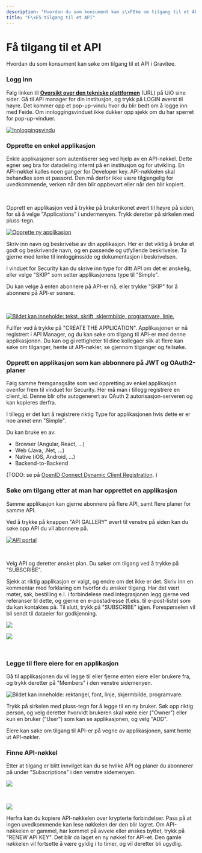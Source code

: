 ```yaml
---
description: "Hvordan du som konsument kan s\xF8ke om tilgang til et API i Gravitee."
title: "F\xE5 tilgang til et API"
---
```


# Få tilgang til et API

Hvordan du som konsument kan søke om tilgang til et API i Gravitee.


### Logg inn

Følg linken til [**Oversikt over den tekniske plattformen**](https://www.usit.uio.no/prosjekter/datadeling/arbeidsomrader/integrasjonsarkitektur/dokumentasjon/teknisk-plattform/oversikt.html) (URL) på UiO sine sider. Gå til API manager for din institusjon, og trykk på LOGIN øverst til høyre. Det kommer opp et pop-up-vindu hvor du blir bedt om å logge inn med Feide. Om innloggingsvinduet ikke dukker opp sjekk om du har sperret for pop-up-vinduer.


[![Innloggingsvindu](/datadeling/img/image-20200915143652-1.png)](/datadeling/img/image-20200915143652-1.png)


### Opprette en enkel applikasjon


Enkle applikasjoner som autentiserer seg ved hjelp av en API-nøkkel. Dette egner seg bra for datadeling internt på en institusjon og for utvikling. En API-nøkkel kalles noen ganger for Developer key. API-nøkkelen skal behandles som et passord. Den må derfor ikke være tilgjengelig for uvedkommende, verken når den blir oppbevart eller når den blir kopiert.


 


Opprett en applikasjon ved å trykke på brukerikonet øvert til høyre på siden, for så å velge "Applications" i undermenyen. Trykk deretter på sirkelen med pluss-tegn. 


[![Opprette ny applikasjon](/datadeling/img/image-20200915210106-1.png)](/datadeling/img/image-20200915210106-1.png)


Skriv inn navn og beskrivelse av din applikasjon. Her er det viktig å bruke et godt og beskrivende navn, og en passende og utfyllende beskrivelse. Ta gjerne med lenke til innlogginsside og dokumentasjon i beskrivelsen.


I vinduet for Security kan du skrive inn type for ditt API om det er ønskelig, eller velge "SKIP" som setter applikasjonens type til "Simple". 

Du kan velge å enten abonnere på API-er nå, eller trykke "SKIP" for å abonnere på API-er senere.


 


[![Bildet kan inneholde: tekst, skrift, skjermbilde, programvare, linje.](/datadeling/img/image-20200915145345-4.png)](/datadeling/img/image-20200915145345-4.png)


  

Fullfør ved å trykke på "CREATE THE APPLICATION". Applikasjonen er nå registrert i API Manager, og du kan søke om tilgang til API-er med denne applikasjonen. Du kan og gi rettigheter til dine kollegaer slik at flere kan søke om tilganger, hente ut API-nøkler, se gjennom tilganger og feilsøke.



### Opprett en applikasjon som kan abbonnere på JWT og OAuth2-planer

Følg samme fremgansgsåte som ved oppretting av enkel applikasjon ovenfor frem til vinduet for Security.  Her må man i tillegg registrere en client\_id. Denne blir ofte autogenerert av OAuth 2 autorisasjon-serveren og kan kopieres derfra. 


I tillegg er det lurt å registrere riktig Type for applikasjonen hvis dette er er noe annet enn "Simple".

Du kan bruke en av:


* Browser (Angular, React, ...)
* Web (Java, .Net, ...)
* Native (iOS, Android, ...)
* Backend-to-Backend


(TODO: se på [OpenID Connect Dynamic Client Registration](https://openid.net/specs/openid-connect-registration-1_0.html). )


### Søke om tilgang etter at man har opprettet en applikasjon


Samme applikasjon kan gjerne abonnere på flere API, samt flere planer for samme API.

Ved å trykke på knappen "API GALLERY" øvert til venstre på siden kan du søke opp API du vil abonnere på.


[![API portal](/datadeling/img/image-20200915150147-1.png)](/datadeling/img/image-20200915150147-1.png)


 


Velg API og deretter ønsket plan. Du søker om tilgang ved å trykke på "SUBSCRIBE". 


Sjekk at riktig applikasjon er valgt, og endre om det ikke er det. Skriv inn en kommentar med forklaring om hvorfor du ønsker tilgang. Har det vært møter, sak, bestilling e.l. i forbindelese med integrasjonen legg gjerne ved referanser til dette, og gjerne en e-postadresse (f.eks. til e-post-liste) som du kan kontaktes på. 
Til slutt, trykk på "SUBSCRIBE" igjen. 
Forespørselen vil bli sendt til dataeier for godkjenning.


![](/datadeling/img/image-20200915150346-2.png)


![](/datadeling/img/image-20200915150835-3.png)


 


### Legge til flere eiere for en applikasjon


Gå til applikasjonen du vil legge til eller fjerne enten eiere eller brukere fra, og trykk deretter på "Members" i den venstre sidemenyen.


![Bildet kan inneholde: rektangel, font, linje, skjermbilde, programvare.](/datadeling/img/image-20210426164906.png)


Trykk på sirkelen med pluss-tegn for å legge til en ny bruker. Søk opp riktig person, og velg deretter hvorvidt brukeren skal være eier ("Owner") eller kun en bruker ("User") som kan se applikasjonen, og velg "ADD".

Eiere kan søke om tilgang til API-er på vegne av applikasjonen, samt hente ut API-nøkler.



### Finne API-nøkkel

Etter at tilgang er blitt innvilget kan du se hvilke API og planer du abonnerer på under "Subscriptions" i den venstre sidemenyen.



![](/datadeling/img/image-20200915151605-4.png)


 


![](/datadeling/img/image-20200915151631-5.png)

Herfra kan du kopiere API-nøkkelen over krypterte forbindelser. Pass på at ingen uvedkommende kan lese nøkkelen der den blir lagret. Om API-nøkkelen er gammel, har kommet på avveie eller ønskes byttet, trykk på "RENEW API KEY". Det blir da laget en ny nøkkel for API-et. Den gamle nøkkelen vil fortsette å være gyldig i to timer, og vil deretter bli ugydlig.
